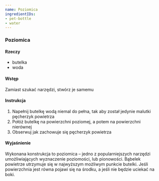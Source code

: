 ```yaml
---
name: Poziomica
ingredientIDs:
- pet-bottle
- water
---
```

### Poziomica 


#### Rzeczy
- butelka
- woda

#### Wstęp
Zamiast szukać narzędzi, stwórz je samemu

#### Instrukcja
1. Napełnij butelkę wodą niemal do pełna, tak aby został jedynie malutki pęcherzyk powietrza
2. Połóż butelkę na powierzchni poziomej, a potem na powierzchni nierównej
3. Obserwuj jak zachowuje się pęcherzyk powietrza

#### Wyjaśnienie 
Wykonana konstrukcja to poziomica – jedno z popularniejszych narzędzi umożliwiających wyznaczenie poziomości, lub pionowości. Bąbelek powietrze utrzymuje się w najwyższym możliwym punkcie butelki. Jeśli powierzchnia jest równa pojawi się na środku, a jeśli nie będzie uciekać na boki. 
